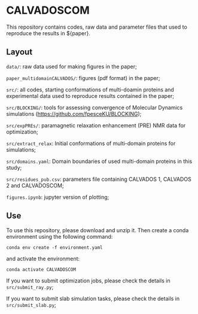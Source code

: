 # CALVADOSCOM

This repository contains codes, raw data and parameter files that used to reproduce the results in ${paper}.

## Layout
`data/`: raw data used for making figures in the paper; 

`paper_multidomainCALVADOS/`: figures (pdf format) in the paper; 

`src/`: all codes, starting conformations of multi-doamin proteins and experimental data used to reproduce results contained in the paper;

`src/BLOCKING/`: tools for assessing convergence of Molecular Dynamics simulations (https://github.com/fpesceKU/BLOCKING);

`src/expPREs/`: paramagnetic relaxation enhancement (PRE) NMR data for optimization;

`src/extract_relax`: Initial conformations of multi-domain proteins for simulations;

`src/domains.yaml`: Domain boundaries of used multi-domain proteins in this study;

`src/residues_pub.csv`: parameters file containing CALVADOS 1, CALVADOS 2 and CALVADOSCOM;

`figures.ipynb`: jupyter version of plotting;


## Use
To use this repository, please download and unzip it. 
Then create a conda environment using the following command:

``conda env create -f environment.yaml``

and activate the environment:

```conda activate CALVADOSCOM```

If you want to submit optimization jobs, please check the details in `src/submit_ray.py`;

If you want to submit slab simulation tasks, please check the details in `src/submit_slab.py`;